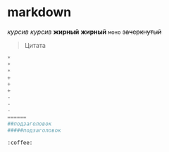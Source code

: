 # markdown
*курсив* _курсив_
**жирный** __жирный__
`моно`
~~зачеркнутый~~
>Цитата
```python
*
*
*
+
+
+
-
-
-
======
##подзаголовок
#####подзаголовок

:coffee:
